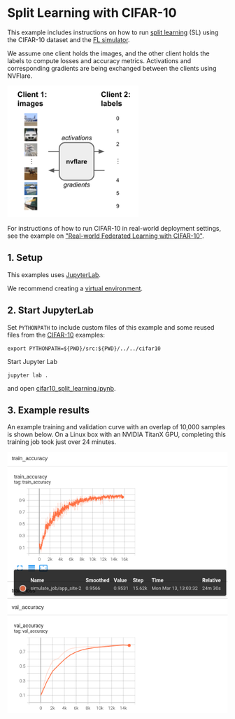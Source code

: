 # Split Learning with CIFAR-10

This example includes instructions on how to run [split learning](https://arxiv.org/abs/1810.06060) (SL) using the 
CIFAR-10 dataset and the [FL simulator](https://nvflare.readthedocs.io/en/latest/user_guide/fl_simulator.html).

We assume one client holds the images, and the other client holds the labels to compute losses and accuracy metrics. 
Activations and corresponding gradients are being exchanged between the clients using NVFlare.

<img src="./figs/split_learning.svg" alt="Split learning setup" width="300"/>

For instructions of how to run CIFAR-10 in real-world deployment settings, 
see the example on ["Real-world Federated Learning with CIFAR-10"](../../cifar10/cifar10-real-world/README.md).

## 1. Setup
This examples uses [JupyterLab](https://jupyter.org).

We recommend creating a [virtual environment](../../../README.md#set-up-a-virtual-environment).

## 2. Start JupyterLab
Set `PYTHONPATH` to include custom files of this example and some reused files from the [CIFAR-10](../../cifar10) examples:
```
export PYTHONPATH=${PWD}/src:${PWD}/../../cifar10
```
Start Jupyter Lab
```
jupyter lab .
```
and open [cifar10_split_learning.ipynb](./cifar10_split_learning.ipynb).

## 3. Example results
An example training and validation curve with an overlap of 10,000 samples is shown below.
On a Linux box with an NVIDIA TitanX GPU, completing this training job took just over 24 minutes.

![Split learning training curves](./figs/sl_training_curve_o10000.png)
